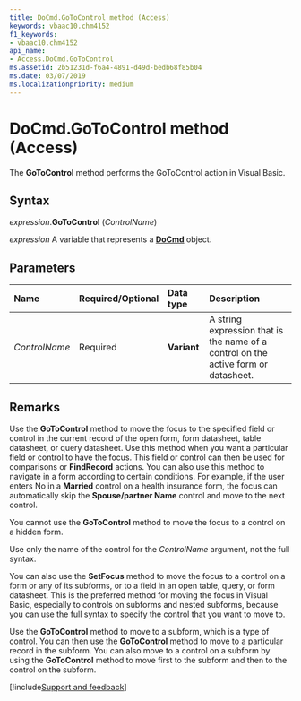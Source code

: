 ```yaml
---
title: DoCmd.GoToControl method (Access)
keywords: vbaac10.chm4152
f1_keywords:
- vbaac10.chm4152
api_name:
- Access.DoCmd.GoToControl
ms.assetid: 2b51231d-f6a4-4891-d49d-bedb68f85b04
ms.date: 03/07/2019
ms.localizationpriority: medium
---
```



# DoCmd.GoToControl method (Access)

The **GoToControl** method performs the GoToControl action in Visual Basic.


## Syntax

_expression_.**GoToControl** (_ControlName_)

_expression_ A variable that represents a **[DoCmd](Access.DoCmd.md)** object.


## Parameters

|Name|Required/Optional|Data type|Description|
|:-----|:-----|:-----|:-----|
| _ControlName_|Required|**Variant**|A string expression that is the name of a control on the active form or datasheet.|

## Remarks

Use the **GoToControl** method to move the focus to the specified field or control in the current record of the open form, form datasheet, table datasheet, or query datasheet. Use this method when you want a particular field or control to have the focus. This field or control can then be used for comparisons or **FindRecord** actions. You can also use this method to navigate in a form according to certain conditions. For example, if the user enters No in a **Married** control on a health insurance form, the focus can automatically skip the **Spouse/partner Name** control and move to the next control.

You cannot use the **GoToControl** method to move the focus to a control on a hidden form.

Use only the name of the control for the _ControlName_ argument, not the full syntax.

You can also use the **SetFocus** method to move the focus to a control on a form or any of its subforms, or to a field in an open table, query, or form datasheet. This is the preferred method for moving the focus in Visual Basic, especially to controls on subforms and nested subforms, because you can use the full syntax to specify the control that you want to move to.

Use the **GoToControl** method to move to a subform, which is a type of control. You can then use the **GoToControl** method to move to a particular record in the subform. You can also move to a control on a subform by using the **GoToControl** method to move first to the subform and then to the control on the subform.




[!include[Support and feedback](~/includes/feedback-boilerplate.md)]
